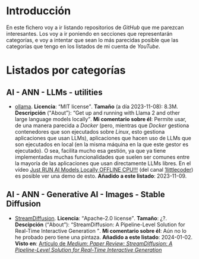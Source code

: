 # Introducción
En este fichero voy a ir listando repositorios de *GitHub* que me parezcan interesantes. Los voy a ir poniendo en secciones que representarán categorías, e voy a intentar que sean lo más parecidas posible que las categorías
que tengo en los listados de mi cuenta de *YouTube*.

# Listados por categorías

## AI - ANN - LLMs - utilities
 - [ollama](https://github.com/jmorganca/ollama). **Licencia**: <q>MIT license</q>. **Tamaño** (a día 2023-11-08): 8.3M.
   **Descripción** (<q lang="en">About</q>): <q lang="en">Get up and running with Llama 2 and other large language models locally</q>.
   **Mi comentario sobre él**: Permite usar, de una manera parecida a *Docker* (pero, mientras que *Docker* gestiona contenedores que son ejecutados sobre *Linux*, esto gestiona aplicaciones que usan LLMs), aplicaciones
   que hacen uso de LLMs que son ejecutados en local (en la misma máquina en la que este gestor es ejecutado). O sea, facilita mucho esa gestión, ya que ya tiene implementadas muchas funcionalidades que suelen ser comunes
   entre la mayoría de las aplicaciones que usan directamente LLMs libres. En el vídeo [Just RUN AI Models Locally OFFLINE CPU!!!](https://www.youtube.com/watch?v=C0GmAmyhVxM) (del canal
   [1littlecoder](https://www.youtube.com/@1littlecoder)) es posible ver una demo de esto.
   **Añadido a este listado**: 2023-11-09.

## AI - ANN - Generative AI - Images - Stable Diffusion
 - [StreamDiffusion](https://github.com/cumulo-autumn/StreamDiffusion). **Licencia**: <q>Apache-2.0 license</q>. **Tamaño**: ¿?.
   **Descipción** (<q lang="en">About</q>): <q lang="en">StreamDiffusion: A Pipeline-Level Solution for Real-Time Interactive Generation </q>.
   **Mi comentario sobre él**: Aún no lo he probado pero tiene una pintaza.
   **Añadido a este listado**: 2024-01-02. **Visto en**: [Artículo de *Medium*: *Paper Review: StreamDiffusion: A Pipeline-Level Solution for Real-Time Interactive Generation*](https://artgor.medium.com/paper-review-streamdiffusion-a-pipeline-level-solution-for-real-time-interactive-generation-849d6481259a)
